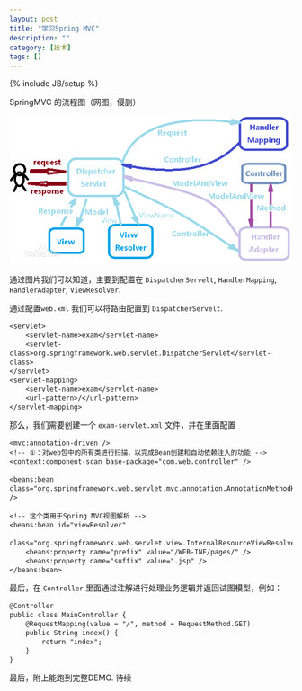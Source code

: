 ```yaml
---
layout: post
title: "学习Spring MVC"
description: ""
category: [技术]
tags: []
---
```

{% include JB/setup %}

SpringMVC 的流程图（网图，侵删）

![SpringMVC流程图](/Resources/pics/springmvc-1.jpg)

通过图片我们可以知道，主要到配置在 `DispatcherServelt`, `HandlerMapping`, `HandlerAdapter`, `ViewResolver`.

通过配置`web.xml` 我们可以将路由配置到 `DispatcherServelt`.
```
<servlet>
	<servlet-name>exam</servlet-name>
	<servlet-class>org.springframework.web.servlet.DispatcherServlet</servlet-class>
</servlet>
<servlet-mapping>
	<servlet-name>exam</servlet-name>
	<url-pattern>/</url-pattern>
</servlet-mapping>
```

那么，我们需要创建一个 `exam-servlet.xml` 文件，并在里面配置

```
<mvc:annotation-driven />
<!-- ①：对web包中的所有类进行扫描，以完成Bean创建和自动依赖注入的功能 -->
<context:component-scan base-package="com.web.controller" />

<beans:bean class="org.springframework.web.servlet.mvc.annotation.AnnotationMethodHandlerAdapter" />

<!-- 这个类用于Spring MVC视图解析 -->
<beans:bean id="viewResolver"
	class="org.springframework.web.servlet.view.InternalResourceViewResolver">
	<beans:property name="prefix" value="/WEB-INF/pages/" />
	<beans:property name="suffix" value=".jsp" />
</beans:bean>
```

最后，在 `Controller` 里面通过注解进行处理业务逻辑并返回试图模型，例如：

```
@Controller
public class MainController {
    @RequestMapping(value = "/", method = RequestMethod.GET)
    public String index() {
        return "index";
    }
}
```

最后，附上能跑到完整DEMO.
待续
